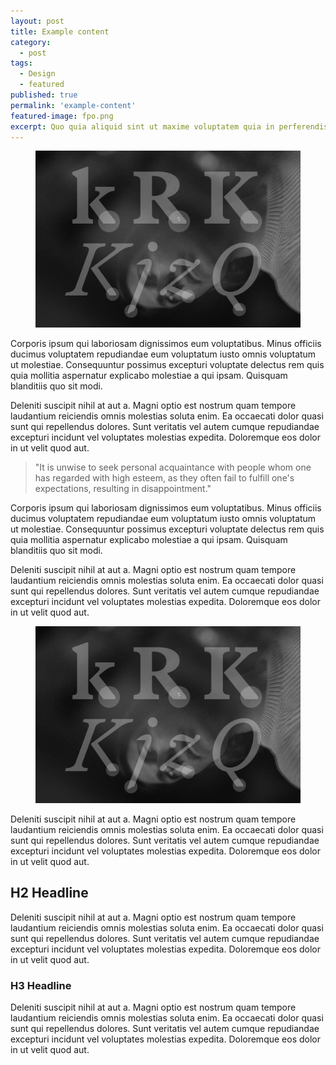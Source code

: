 ```yaml
---
layout: post
title: Example content
category:
  - post
tags:
  - Design
  - featured
published: true
permalink: 'example-content'
featured-image: fpo.png
excerpt: Quo quia aliquid sint ut maxime voluptatem quia in perferendis. Labore consequatur reiciendis eos nisi aperiam odit quia qui et provident aliquid.
---
```


<figure class="">
  <img src="./assets/fpo.png">
</figure>

<article>
<p>Corporis ipsum qui laboriosam dignissimos eum voluptatibus. Minus officiis ducimus voluptatem repudiandae eum voluptatum iusto omnis voluptatum ut molestiae. Consequuntur possimus excepturi voluptate delectus rem quis quia mollitia aspernatur explicabo molestiae a qui ipsam. Quisquam blanditiis quo sit modi.</p>

<p>Deleniti suscipit nihil at aut a. Magni optio est nostrum quam tempore laudantium reiciendis omnis molestias soluta enim. Ea occaecati dolor quasi sunt qui repellendus dolores. Sunt veritatis vel autem cumque repudiandae excepturi incidunt vel voluptates molestias expedita. Doloremque eos dolor in ut velit quod aut.</p>
</article>


<blockquote cite="">
    <p>"It is unwise to seek personal acquaintance with people whom one has regarded with high esteem, as they often fail to fulfill one's expectations, resulting in disappointment."</p>
</blockquote>

<article>
<p>Corporis ipsum qui laboriosam dignissimos eum voluptatibus. Minus officiis ducimus voluptatem repudiandae eum voluptatum iusto omnis voluptatum ut molestiae. Consequuntur possimus excepturi voluptate delectus rem quis quia mollitia aspernatur explicabo molestiae a qui ipsam. Quisquam blanditiis quo sit modi.</p>

<p>Deleniti suscipit nihil at aut a. Magni optio est nostrum quam tempore laudantium reiciendis omnis molestias soluta enim. Ea occaecati dolor quasi sunt qui repellendus dolores. Sunt veritatis vel autem cumque repudiandae excepturi incidunt vel voluptates molestias expedita. Doloremque eos dolor in ut velit quod aut.</p>
</article>

<figure class="">
  <img src="./assets/fpo.png">
</figure>

<article>
<p>Deleniti suscipit nihil at aut a. Magni optio est nostrum quam tempore laudantium reiciendis omnis molestias soluta enim. Ea occaecati dolor quasi sunt qui repellendus dolores. Sunt veritatis vel autem cumque repudiandae excepturi incidunt vel voluptates molestias expedita. Doloremque eos dolor in ut velit quod aut.</p>

<h2>H2 Headline</h2>

<p>Deleniti suscipit nihil at aut a. Magni optio est nostrum quam tempore laudantium reiciendis omnis molestias soluta enim. Ea occaecati dolor quasi sunt qui repellendus dolores. Sunt veritatis vel autem cumque repudiandae excepturi incidunt vel voluptates molestias expedita. Doloremque eos dolor in ut velit quod aut.</p>

<h3>H3 Headline</h3>

<p>Deleniti suscipit nihil at aut a. Magni optio est nostrum quam tempore laudantium reiciendis omnis molestias soluta enim. Ea occaecati dolor quasi sunt qui repellendus dolores. Sunt veritatis vel autem cumque repudiandae excepturi incidunt vel voluptates molestias expedita. Doloremque eos dolor in ut velit quod aut.</p>
</article>